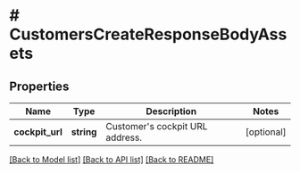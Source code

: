 # # CustomersCreateResponseBodyAssets

## Properties

Name | Type | Description | Notes
------------ | ------------- | ------------- | -------------
**cockpit_url** | **string** | Customer&#39;s cockpit URL address. | [optional]

[[Back to Model list]](../../README.md#models) [[Back to API list]](../../README.md#endpoints) [[Back to README]](../../README.md)
